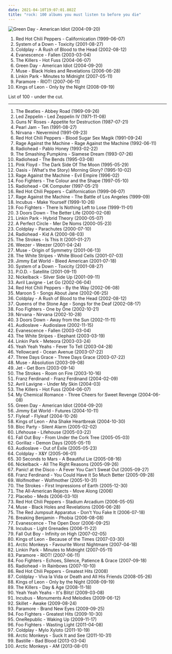 ```yaml
---
date: 2021-04-10T19:07:01.802Z
title: "rock: 100 albums you must listen to before you die"
---
```

![Green Day - American Idiot (2004-09-20)](http://coverartarchive.org/release/111fa0e4-567f-4b5f-a206-78f5e01de265/4783126212-500.jpg "Green Day - American Idiot (2004-09-20)")
<ol class="albums">
<li data-cover="http://coverartarchive.org/release/be580d1c-181f-4ad9-9bfd-172c3960979e/20443600585-500.jpg" data-tags="rock, alternative rock" role="button">Red Hot Chili Peppers - Californication (1999-06-07)</li>
<li data-cover="https://img.discogs.com/wDqouRfTvtK73XbcgvRX1TT0jj0=/fit-in/600x595/filters:strip_icc():format(jpeg):mode_rgb():quality(90)/discogs-images/R-1583225-1230327195.jpeg.jpg" data-tags="alternative metal, metal" role="button">System of a Down - Toxicity (2001-08-27)</li>
<li data-cover="http://coverartarchive.org/release/219b202d-290e-3960-b626-bf852a63bc50/1339509743-500.jpg" data-tags="coldplay, rock" role="button">Coldplay - A Rush of Blood to the Head (2002-08-12)</li>
<li data-cover="http://coverartarchive.org/release/0d36931b-831a-3663-90a1-57b2210e19f3/2107137774-500.jpg" data-tags="rock" role="button">Evanescence - Fallen (2003-03-04)</li>
<li data-cover="https://img.discogs.com/s_xHgLh4LMSvi6EsciX_mtUmKy0=/fit-in/600x594/filters:strip_icc():format(jpeg):mode_rgb():quality(90)/discogs-images/R-368410-1280359276.jpeg.jpg" data-tags="indie rock, indie, rock" role="button">The Killers - Hot Fuss (2004-06-07)</li>
<li data-cover="http://coverartarchive.org/release/111fa0e4-567f-4b5f-a206-78f5e01de265/4783126212-500.jpg" data-tags="punk rock, punk, rock" role="button">Green Day - American Idiot (2004-09-20)</li>
<li data-cover="http://coverartarchive.org/release/aefcf53b-5980-463b-b03d-a6c8da6a9432/2432254769-500.jpg" data-tags="alternative rock, rock" role="button">Muse - Black Holes and Revelations (2006-06-28)</li>
<li data-cover="http://coverartarchive.org/release/d08a98b7-0c33-40d6-b574-ff0ce1600af7/10874721129-500.jpg" data-tags="rock, alternative rock" role="button">Linkin Park - Minutes to Midnight (2007-05-11)</li>
<li data-cover="http://coverartarchive.org/release/c79bc474-e712-49ff-8185-89b52384ba45/3233872973-500.jpg" data-tags="rock, pop punk" role="button">Paramore - RIOT! (2007-06-11)</li>
<li data-cover="http://coverartarchive.org/release/76461aea-eed9-3391-88e4-3c78ea2a94e3/6247643874-500.jpg" data-tags="rock, alternative rock" role="button">Kings of Leon - Only by the Night (2008-09-19)</li>
</ol>
List of 100 - under the cut.
<!-- more -->

_________________

<ol class="albums">
<li data-cover="https://img.discogs.com/Z7CWHAcUvNh2EIwSCAo56cRf12s=/fit-in/460x414/filters:strip_icc():format(jpeg):mode_rgb():quality(90)/discogs-images/R-7767118-1448345509-9572.jpeg.jpg" data-tags="classic rock, 60s, rock" role="button">
The Beatles - Abbey Road (1969-09-26)
</li>
<li data-cover="http://coverartarchive.org/release/98716612-b8fd-3334-9fb2-a17afdd17173/4980081478-500.jpg" data-tags="classic rock" role="button">
Led Zeppelin - Led Zeppelin IV (1971-11-08)
</li>
<li data-cover="https://via.placeholder.com/450" data-tags="hard rock" role="button">
Guns N' Roses - Appetite for Destruction (1987-07-21)
</li>
<li data-cover="http://coverartarchive.org/release/97a2952b-51f6-3e84-a6fe-f6c90a45f09f/1494363546-500.jpg" data-tags="grunge" role="button">
Pearl Jam - Ten (1991-08-27)
</li>
<li data-cover="http://coverartarchive.org/release/f7930de3-081a-452a-bafe-f7285a2abb6d/19956995827-500.jpg" data-tags="grunge" role="button">
Nirvana - Nevermind (1991-09-23)
</li>
<li data-cover="https://via.placeholder.com/450" data-tags="rock, funk rock, funk" role="button">
Red Hot Chili Peppers - Blood Sugar Sex Magik (1991-09-24)
</li>
<li data-cover="https://img.discogs.com/iTqMk9mKwHL-LEb8Y7xZsdugBxo=/fit-in/591x778/filters:strip_icc():format(jpeg):mode_rgb():quality(90)/discogs-images/R-1113698-1221514241.jpeg.jpg" data-tags="rock" role="button">
Rage Against the Machine - Rage Against the Machine (1992-06-11)
</li>
<li data-cover="https://img.discogs.com/xqf09tHFSiPR9_WfaJUpGLq_MFw=/fit-in/485x484/filters:strip_icc():format(jpeg):mode_rgb():quality(90)/discogs-images/R-2660270-1433472219-9062.jpeg.jpg" data-tags="alternative rock, rock" role="button">
Radiohead - Pablo Honey (1993-02-22)
</li>
<li data-cover="https://img.discogs.com/Dfn7D5B0m4g0smYVNzc905-GXwM=/fit-in/600x600/filters:strip_icc():format(jpeg):mode_rgb():quality(90)/discogs-images/R-1021337-1243356062.jpeg.jpg" data-tags="90s, alternative, rock, alternative rock" role="button">
The Smashing Pumpkins - Siamese Dream (1993-07-26)
</li>
<li data-cover="http://coverartarchive.org/release/42b46c84-2359-326a-87ee-bb056bd300c8/17814801695-500.jpg" data-tags="alternative rock, radiohead, rock" role="button">
Radiohead - The Bends (1995-03-08)
</li>
<li data-cover="http://coverartarchive.org/release/24ce2ec1-7b23-32f8-a92c-c576e054159b/16049538493-500.jpg" data-tags="progressive rock" role="button">
Pink Floyd - The Dark Side Of The Moon (1995-05-29)
</li>
<li data-cover="http://coverartarchive.org/release/d6494c5a-a55a-45e3-a302-67bc721aadc7/10070793469-500.jpg" data-tags="britpop" role="button">
Oasis - (What's the Story) Morning Glory? (1995-10-02)
</li>
<li data-cover="http://coverartarchive.org/release/761086d5-3b0d-4fce-a9df-9a646b4e373b/14847715902-500.jpg" data-tags="rock, alternative" role="button">
Rage Against the Machine - Evil Empire (1996-02)
</li>
<li data-cover="http://coverartarchive.org/release/692dccec-444b-489b-bfd3-4cf8d490e3a2/5588282462-500.jpg" data-tags="rock, alternative rock" role="button">
Foo Fighters - The Colour and the Shape (1997-05-10)
</li>
<li data-cover="https://img.discogs.com/tqXnYlfINIcvurh1bdGgRyyXGy0=/fit-in/321x318/filters:strip_icc():format(jpeg):mode_rgb():quality(90)/discogs-images/R-3710459-1342392164-1799.jpeg.jpg" data-tags="alternative rock, alternative" role="button">
Radiohead - OK Computer (1997-05-21)
</li>
<li data-cover="http://coverartarchive.org/release/be580d1c-181f-4ad9-9bfd-172c3960979e/20443600585-500.jpg" data-tags="rock, alternative rock" role="button">
Red Hot Chili Peppers - Californication (1999-06-07)
</li>
<li data-cover="http://coverartarchive.org/release/962df9d5-0ab5-4f90-97d9-99cb0ab52360/2939556829-500.jpg" data-tags="rock" role="button">
Rage Against the Machine - The Battle of Los Angeles (1999-09)
</li>
<li data-cover="http://coverartarchive.org/release/00d1109d-6954-3791-8193-c29fdc28bf30/23589283839-500.jpg" data-tags="alternative rock, rock" role="button">
Incubus - Make Yourself (1999-10-26)
</li>
<li data-cover="http://coverartarchive.org/release/333eee3e-6a8f-4072-b66e-3cf902037e83/6995177317-500.jpg" data-tags="alternative rock, rock" role="button">
Foo Fighters - There Is Nothing Left to Lose (1999-11-01)
</li>
<li data-cover="http://coverartarchive.org/release/9380e43c-2dc8-4f4b-b179-7edbb7d63895/23564032209-500.jpg" data-tags="rock, alternative rock" role="button">
3 Doors Down - The Better Life (2000-02-08)
</li>
<li data-cover="http://coverartarchive.org/release/f0cd4041-f859-4b97-b563-3b5f33f98d9d/14504927551-500.jpg" data-tags="nu metal, rock" role="button">
Linkin Park - Hybrid Theory (2000-05-07)
</li>
<li data-cover="http://coverartarchive.org/release/e5c49bf1-925b-32e2-9ac3-c4084f875376/10015661298-500.jpg" data-tags="alternative rock" role="button">
A Perfect Circle - Mer De Noms (2000-05-23)
</li>
<li data-cover="http://coverartarchive.org/release/435fc965-9121-461e-b8da-d9b505c9dc9b/4086974851-500.jpg" data-tags="coldplay, britpop" role="button">
Coldplay - Parachutes (2000-07-10)
</li>
<li data-cover="http://coverartarchive.org/release/b13f061a-bd3c-3aaf-9a60-64a0c6f7aee5/2563832918-500.jpg" data-tags="electronic, alternative, experimental" role="button">
Radiohead - Kid A (2000-08-03)
</li>
<li data-cover="http://coverartarchive.org/release/7e3dd505-220a-3560-99df-2459afd045d8/2987742874-500.jpg" data-tags="indie rock, rock" role="button">
The Strokes - Is This It (2001-01-27)
</li>
<li data-cover="https://img.discogs.com/mtkGbv_VMPU89YRc3gDEewalxks=/fit-in/600x600/filters:strip_icc():format(jpeg):mode_rgb():quality(90)/discogs-images/R-472533-1241059996.jpeg.jpg" data-tags="rock, alternative rock, weezer, alternative, 90s" role="button">
Weezer - Weezer (2001-04-24)
</li>
<li data-cover="http://coverartarchive.org/release/1cc29145-b0e4-47bf-8bda-a1edef67dd1d/5632202392-500.jpg" data-tags="alternative rock" role="button">
Muse - Origin of Symmetry (2001-06-13)
</li>
<li data-cover="http://coverartarchive.org/release/58c2f29b-c284-344e-8cbb-a44f4ef7badf/2976602620-500.jpg" data-tags="rock, alternative rock" role="button">
The White Stripes - White Blood Cells (2001-07-03)
</li>
<li data-cover="http://coverartarchive.org/release/d475a4fe-ef67-4bc9-9eef-1f2150964c1d/5572153535-500.jpg" data-tags="alternative rock, rock, emo" role="button">
Jimmy Eat World - Bleed American (2001-07-18)
</li>
<li data-cover="https://img.discogs.com/wDqouRfTvtK73XbcgvRX1TT0jj0=/fit-in/600x595/filters:strip_icc():format(jpeg):mode_rgb():quality(90)/discogs-images/R-1583225-1230327195.jpeg.jpg" data-tags="alternative metal, metal" role="button">
System of a Down - Toxicity (2001-08-27)
</li>
<li data-cover="http://coverartarchive.org/release/47c5557a-e1f8-45f3-ac2c-9636d1e55b8c/20102457939-500.jpg" data-tags="nu metal" role="button">
P.O.D. - Satellite (2001-09-11)
</li>
<li data-cover="http://coverartarchive.org/release/3c5794a0-d913-390d-ab24-6762af38c112/1091431944-500.jpg" data-tags="rock" role="button">
Nickelback - Silver Side Up (2001-09-11)
</li>
<li data-cover="http://coverartarchive.org/release/bd2fef46-f003-477f-bfb0-6b4de66cfcea/1855817166-500.jpg" data-tags="pop rock" role="button">
Avril Lavigne - Let Go (2002-06-04)
</li>
<li data-cover="https://via.placeholder.com/450" data-tags="rock" role="button">
Red Hot Chili Peppers - By the Way (2002-06-08)
</li>
<li data-cover="https://via.placeholder.com/450" data-tags="maroon 5, pop, rock, pop rock" role="button">
Maroon 5 - Songs About Jane (2002-06-25)
</li>
<li data-cover="http://coverartarchive.org/release/219b202d-290e-3960-b626-bf852a63bc50/1339509743-500.jpg" data-tags="coldplay, rock" role="button">
Coldplay - A Rush of Blood to the Head (2002-08-12)
</li>
<li data-cover="https://img.discogs.com/AT2tNE2lhg4JQ8ofozdmX6k650s=/fit-in/600x525/filters:strip_icc():format(jpeg):mode_rgb():quality(90)/discogs-images/R-545617-1129796340.jpeg.jpg" data-tags="stoner rock, rock" role="button">
Queens of the Stone Age - Songs for the Deaf (2002-08-17)
</li>
<li data-cover="https://img.discogs.com/cgFX-8nmXkGyOZoCjG4tPTtprtg=/fit-in/600x598/filters:strip_icc():format(jpeg):mode_rgb():quality(90)/discogs-images/R-2854823-1304132381.jpeg.jpg" data-tags="rock, alternative rock" role="button">
Foo Fighters - One by One (2002-10-21)
</li>
<li data-cover="https://img.discogs.com/2PbCFjlcIzJBqZOAfewe38uz6lo=/fit-in/350x350/filters:strip_icc():format(jpeg):mode_rgb():quality(90)/discogs-images/R-2262003-1273098878.jpeg.jpg" data-tags="grunge" role="button">
Nirvana - Nirvana (2002-10-28)
</li>
<li data-cover="http://coverartarchive.org/release/d2c4953c-08f2-49cb-9050-8f39b6f3803d/1018107254-500.jpg" data-tags="rock" role="button">
3 Doors Down - Away from the Sun (2002-11-11)
</li>
<li data-cover="http://coverartarchive.org/release/399047ca-8a49-3693-915d-4db57cce2bb7/5657777780-500.jpg" data-tags="rock, hard rock, alternative rock" role="button">
Audioslave - Audioslave (2002-11-15)
</li>
<li data-cover="http://coverartarchive.org/release/0d36931b-831a-3663-90a1-57b2210e19f3/2107137774-500.jpg" data-tags="rock" role="button">
Evanescence - Fallen (2003-03-04)
</li>
<li data-cover="http://coverartarchive.org/release/bb29bd28-71e7-32d3-ab5f-c2d33b25434a/4817242679-500.jpg" data-tags="rock" role="button">
The White Stripes - Elephant (2003-03-19)
</li>
<li data-cover="http://coverartarchive.org/release/f3bfd870-0708-46d0-9953-9f5f573fb600/9085615951-500.jpg" data-tags="nu metal, rock, linkin park" role="button">
Linkin Park - Meteora (2003-03-24)
</li>
<li data-cover="http://coverartarchive.org/release/ce74eeee-8e30-34db-addd-5ea135500e2e/5835206005-500.jpg" data-tags="indie rock, indie, rock" role="button">
Yeah Yeah Yeahs - Fever To Tell (2003-04-28)
</li>
<li data-cover="https://img.discogs.com/jCDFsFc5A4EexPTBIhz_IhkuNSU=/fit-in/600x450/filters:strip_icc():format(jpeg):mode_rgb():quality(90)/discogs-images/R-3210100-1511845527-5848.jpeg.jpg" data-tags="rock, pop punk, yellowcard" role="button">
Yellowcard - Ocean Avenue (2003-07-22)
</li>
<li data-cover="http://coverartarchive.org/release/b5a159ae-5db1-42fb-8a3e-4387406ef00c/4338138973-500.jpg" data-tags="alternative rock, rock" role="button">
Three Days Grace - Three Days Grace (2003-07-22)
</li>
<li data-cover="https://img.discogs.com/K7DdG_T4hEsYmNiYNCoNTy6ptcs=/fit-in/552x495/filters:strip_icc():format(jpeg):mode_rgb():quality(90)/discogs-images/R-3616919-1337529741-2652.jpeg.jpg" data-tags="alternative rock" role="button">
Muse - Absolution (2003-09-08)
</li>
<li data-cover="https://img.discogs.com/jsfuBqIQ9Tl25n0Dd8juDTzDnYc=/fit-in/350x346/filters:strip_icc():format(jpeg):mode_rgb():quality(90)/discogs-images/R-2059559-1306253341.jpeg.jpg" data-tags="rock" role="button">
Jet - Get Born (2003-09-14)
</li>
<li data-cover="http://coverartarchive.org/release/0f3cb2a7-8f63-4fd5-a331-39844400b9e4/9154355399-500.jpg" data-tags="indie rock, rock" role="button">
The Strokes - Room on Fire (2003-10-16)
</li>
<li data-cover="http://coverartarchive.org/release/b434a801-3c05-46e2-8d43-6a56b77f56c6/8875665067-500.jpg" data-tags="indie rock, indie, franz ferdinand, rock" role="button">
Franz Ferdinand - Franz Ferdinand (2004-02-09)
</li>
<li data-cover="http://coverartarchive.org/release/c983158c-6f18-4116-ab5f-3da41322641a/11216133596-500.jpg" data-tags="rock" role="button">
Avril Lavigne - Under My Skin (2004-03)
</li>
<li data-cover="https://img.discogs.com/s_xHgLh4LMSvi6EsciX_mtUmKy0=/fit-in/600x594/filters:strip_icc():format(jpeg):mode_rgb():quality(90)/discogs-images/R-368410-1280359276.jpeg.jpg" data-tags="indie rock, indie, rock" role="button">
The Killers - Hot Fuss (2004-06-07)
</li>
<li data-cover="http://coverartarchive.org/release/9108adbb-b065-408b-9f59-c1af1f4a241a/11144521161-500.jpg" data-tags="rock, emo, alternative" role="button">
My Chemical Romance - Three Cheers for Sweet Revenge (2004-06-08)
</li>
<li data-cover="http://coverartarchive.org/release/111fa0e4-567f-4b5f-a206-78f5e01de265/4783126212-500.jpg" data-tags="punk rock, punk, rock" role="button">
Green Day - American Idiot (2004-09-20)
</li>
<li data-cover="http://coverartarchive.org/release/e67133ea-9b44-4e2b-b612-50b2a7f9ca1f/4785067987-500.jpg" data-tags="alternative rock, emo" role="button">
Jimmy Eat World - Futures (2004-10-11)
</li>
<li data-cover="https://img.discogs.com/siliP9KWt0ywP1IntEzYd8rCZ84=/fit-in/350x350/filters:strip_icc():format(jpeg):mode_rgb():quality(90)/discogs-images/R-789078-1403779298-7728.jpeg.jpg" data-tags="alternative rock, rock, female vocalists" role="button">
Flyleaf - Flyleaf (2004-10-26)
</li>
<li data-cover="http://coverartarchive.org/release/d7f77520-2ae8-3ca6-98ac-e11444682b66/8044485998-500.jpg" data-tags="rock, indie rock" role="button">
Kings of Leon - Aha Shake Heartbreak (2004-10-30)
</li>
<li data-cover="https://img.discogs.com/hFG9pe0pGf4SoIHMpU3SHkN8D24=/fit-in/600x600/filters:strip_icc():format(jpeg):mode_rgb():quality(90)/discogs-images/R-831879-1563019220-4715.jpeg.jpg" data-tags="indie rock" role="button">
Bloc Party - Silent Alarm (2005-02-02)
</li>
<li data-cover="http://coverartarchive.org/release/ce40f247-a7aa-4784-b18d-35371df6e020/6596843046-500.jpg" data-tags="alternative rock, rock, alternative" role="button">
Lifehouse - Lifehouse (2005-03-22)
</li>
<li data-cover="http://coverartarchive.org/release/876e5c90-4dfa-3b2c-aa9e-37c8c94a23b8/1236750855-500.jpg" data-tags="rock, pop punk" role="button">
Fall Out Boy - From Under the Cork Tree (2005-05-03)
</li>
<li data-cover="http://coverartarchive.org/release/ad0a377b-6c7c-30ff-921d-a47edae073e2/6436408454-500.jpg" data-tags="alternative, electronic" role="button">
Gorillaz - Demon Days (2005-05-11)
</li>
<li data-cover="http://coverartarchive.org/release/780cd4e5-56f8-4ea1-94e0-6fb6368e0083/8618820927-500.jpg" data-tags="rock, alternative rock" role="button">
Audioslave - Out of Exile (2005-05-23)
</li>
<li data-cover="https://via.placeholder.com/450" data-tags="rock, coldplay, alternative rock, alternative" role="button">
Coldplay - X&Y (2005-06-01)
</li>
<li data-cover="http://coverartarchive.org/release/bc56e60b-8173-4be0-9862-5d85ea3c980f/11634413747-500.jpg" data-tags="alternative rock, rock" role="button">
30 Seconds to Mars - A Beautiful Lie (2005-08-16)
</li>
<li data-cover="http://coverartarchive.org/release/9599042a-34a9-39f2-a52d-c903a382515c/11212013097-500.jpg" data-tags="rock" role="button">
Nickelback - All The Right Reasons (2005-09-26)
</li>
<li data-cover="https://via.placeholder.com/450" data-tags="emo, rock" role="button">
Panic! at the Disco - A Fever You Can't Sweat Out (2005-09-27)
</li>
<li data-cover="http://coverartarchive.org/release/3e22c870-8aea-4f5a-8ecc-348df4f39165/1560405303-500.jpg" data-tags="indie rock, rock" role="button">
Franz Ferdinand - You Could Have It So Much Better (2005-09-28)
</li>
<li data-cover="http://coverartarchive.org/release/9bd9d999-77e0-48ce-bce9-6096123ffb72/4819622540-500.jpg" data-tags="rock, hard rock" role="button">
Wolfmother - Wolfmother (2005-10-31)
</li>
<li data-cover="http://coverartarchive.org/release/bc6365ab-b406-4214-96f8-ec4a7070c5d5/929495400-500.jpg" data-tags="rock, indie rock" role="button">
The Strokes - First Impressions of Earth (2005-12-30)
</li>
<li data-cover="https://img.discogs.com/p1nLSTQQFffBdpkUic-TdeeMeTc=/fit-in/500x500/filters:strip_icc():format(jpeg):mode_rgb():quality(90)/discogs-images/R-509394-1224138179.jpeg.jpg" data-tags="rock, pop punk, alternative rock" role="button">
The All-American Rejects - Move Along (2006)
</li>
<li data-cover="http://coverartarchive.org/release/f1fcbdf0-9ead-36ca-b626-adcace29466a/22951926167-500.jpg" data-tags="alternative rock, alternative, rock, placebo" role="button">
Placebo - Meds (2006-03-10)
</li>
<li data-cover="http://coverartarchive.org/release/176eedfe-de5c-3a7c-bdeb-1c900d317524/7309790879-500.jpg" data-tags="rock, alternative rock" role="button">
Red Hot Chili Peppers - Stadium Arcadium (2006-05-05)
</li>
<li data-cover="http://coverartarchive.org/release/aefcf53b-5980-463b-b03d-a6c8da6a9432/2432254769-500.jpg" data-tags="alternative rock, rock" role="button">
Muse - Black Holes and Revelations (2006-06-28)
</li>
<li data-cover="http://coverartarchive.org/release/76360728-22dd-4c57-86d2-481b4a2e88fc/12966416160-500.jpg" data-tags="rock, alternative rock, emo, screamo" role="button">
The Red Jumpsuit Apparatus - Don't You Fake It (2006-07-18)
</li>
<li data-cover="http://coverartarchive.org/release/326936d7-feec-48d5-bb9f-286552c1f804/4704068675-500.jpg" data-tags="alternative rock, rock" role="button">
Breaking Benjamin - Phobia (2006-08-08)
</li>
<li data-cover="http://coverartarchive.org/release/b0a43312-26f6-46e1-b751-f24f54413e9f/6183360728-500.jpg" data-tags="rock, gothic rock" role="button">
Evanescence - The Open Door (2006-09-25)
</li>
<li data-cover="http://coverartarchive.org/release/be313771-d713-4bb4-90c0-acbca6e4a169/2417155456-500.jpg" data-tags="alternative rock, rock" role="button">
Incubus - Light Grenades (2006-11-22)
</li>
<li data-cover="http://coverartarchive.org/release/10b70cf6-7880-4699-a936-a288e5ceedf9/6988662741-500.jpg" data-tags="pop punk, rock" role="button">
Fall Out Boy - Infinity on High (2007-02-05)
</li>
<li data-cover="http://coverartarchive.org/release/d48a2606-2876-449e-8d7f-a6b52b42c54c/17035663031-500.jpg" data-tags="rock" role="button">
Kings of Leon - Because of the Times (2007-03-30)
</li>
<li data-cover="http://coverartarchive.org/release/3c7c6c47-aba4-3d96-a5a3-1aa355aed522/7582830579-500.jpg" data-tags="indie rock" role="button">
Arctic Monkeys - Favourite Worst Nightmare (2007-04-18)
</li>
<li data-cover="http://coverartarchive.org/release/d08a98b7-0c33-40d6-b574-ff0ce1600af7/10874721129-500.jpg" data-tags="rock, alternative rock" role="button">
Linkin Park - Minutes to Midnight (2007-05-11)
</li>
<li data-cover="http://coverartarchive.org/release/c79bc474-e712-49ff-8185-89b52384ba45/3233872973-500.jpg" data-tags="rock, pop punk" role="button">
Paramore - RIOT! (2007-06-11)
</li>
<li data-cover="https://via.placeholder.com/450" data-tags="rock, alternative rock" role="button">
Foo Fighters - Echoes, Silence, Patience & Grace (2007-09-18)
</li>
<li data-cover="http://coverartarchive.org/release/ea92a194-2d60-35c7-9d56-0e1dba20cd45/8141643246-500.jpg" data-tags="alternative, alternative rock" role="button">
Radiohead - In Rainbows (2007-10-10)
</li>
<li data-cover="http://coverartarchive.org/release/b95d3a86-6640-4a02-850a-2b842ad601d3/2663904426-500.jpg" data-tags="rock" role="button">
Red Hot Chili Peppers - Greatest Hits (2008)
</li>
<li data-cover="https://img.discogs.com/5HWyWCwVw0BSss-Y20ynKvm-O2Q=/fit-in/450x450/filters:strip_icc():format(jpeg):mode_rgb():quality(90)/discogs-images/R-1376191-1244171157.jpeg.jpg" data-tags="rock, britpop, alternative" role="button">
Coldplay - Viva la Vida or Death and All His Friends (2008-05-26)
</li>
<li data-cover="http://coverartarchive.org/release/76461aea-eed9-3391-88e4-3c78ea2a94e3/6247643874-500.jpg" data-tags="rock, alternative rock" role="button">
Kings of Leon - Only by the Night (2008-09-19)
</li>
<li data-cover="http://coverartarchive.org/release/b459cd86-0392-4166-a5d6-0dfa505976df/2584590181-500.jpg" data-tags="indie, indie rock, rock" role="button">
The Killers - Day & Age (2008-11-18)
</li>
<li data-cover="https://img.discogs.com/hAsdCP8W7PCsQ9jc1hfhyJaPzNo=/fit-in/600x538/filters:strip_icc():format(jpeg):mode_rgb():quality(90)/discogs-images/R-1728357-1239562265.jpeg.jpg" data-tags="alternative, rock, indie rock" role="button">
Yeah Yeah Yeahs - It's Blitz! (2009-03-08)
</li>
<li data-cover="https://img.discogs.com/cK8iODSf9CBg0wfuPXMKvoqmrYc=/fit-in/600x595/filters:strip_icc():format(jpeg):mode_rgb():quality(90)/discogs-images/R-2372985-1280230124.jpeg.jpg" data-tags="rock, alternative rock" role="button">
Incubus - Monuments And Melodies (2009-06-12)
</li>
<li data-cover="http://coverartarchive.org/release/7277b02d-1ede-488a-9718-78fe8dd01dc7/22983867535-500.jpg" data-tags="christian rock, rock, hard rock" role="button">
Skillet - Awake (2009-08-24)
</li>
<li data-cover="http://coverartarchive.org/release/66c0a206-d1b8-4abc-a630-74ddece2a30a/10668376845-500.jpg" data-tags="rock, pop punk" role="button">
Paramore - Brand New Eyes (2009-09-25)
</li>
<li data-cover="http://coverartarchive.org/release/cd535e76-4821-4738-a1fc-bd835c6ff6bd/1941029803-500.jpg" data-tags="rock, alternative rock" role="button">
Foo Fighters - Greatest Hits (2009-10-30)
</li>
<li data-cover="http://coverartarchive.org/release/a67bd872-40e5-43b0-869c-c2377f992e17/6617681535-500.jpg" data-tags="rock, alternative rock" role="button">
OneRepublic - Waking Up (2009-11-17)
</li>
<li data-cover="http://coverartarchive.org/release/e5d67b8a-1bfa-47dc-974a-122f49bae60b/1931398048-500.jpg" data-tags="rock, alternative rock" role="button">
Foo Fighters - Wasting Light (2011-04-08)
</li>
<li data-cover="http://coverartarchive.org/release/0f26e8f3-b85c-457e-8893-5cd1edaa19a2/11469180351-500.jpg" data-tags="rock, alternative, britpop" role="button">
Coldplay - Mylo Xyloto (2011-10-19)
</li>
<li data-cover="https://img.discogs.com/SwwptWILNhuh0Zyv4jaNDCyq3Oc=/fit-in/600x468/filters:strip_icc():format(jpeg):mode_rgb():quality(90)/discogs-images/R-3178948-1319300120.jpeg.jpg" data-tags="indie rock, rock, indie" role="button">
Arctic Monkeys - Suck It and See (2011-10-31)
</li>
<li data-cover="http://coverartarchive.org/release/99d80ba7-516e-4058-8c01-ab04e4ccca4b/11232970334-500.jpg" data-tags="british, rock, indietronica" role="button">
Bastille - Bad Blood (2013-03-04)
</li>
<li data-cover="http://coverartarchive.org/release/bf584cf2-dc33-433e-b8b2-b85578822726/7915352231-500.jpg" data-tags="indie rock" role="button">
Arctic Monkeys - AM (2013-08-01)
</li>
</ol>